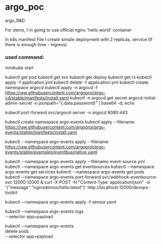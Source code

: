 # argo_poc
argo_R&amp;D

For demo, I`m going to use official nginx 'hello world' container

In k8s manifest File I create simple deployment with 2 replicas, service (If there is enough time - ingress)


### used command:

minikube start



kubectl get pod
kubectl get svc
kubectl get deploy
kubectl get rs
kubectl apply -f application.yml
kubectl delete -f application.yml
kubectl create namespace argocd
kubectl apply -n argocd -f https://raw.githubusercontent.com/argoproj/argo-cd/stable/manifests/install.yaml
kubectl -n argocd get secret argocd-initial-admin-secret -o jsonpath="{.data.password}" | base64 -d; echo

kubectl port-forward svc/argocd-server -n argocd 8080:443

kubectl create namespace argo-events
kubectl apply --filename https://raw.githubusercontent.com/argoproj/argo-events/stable/manifests/install.yaml

kubectl --namespace argo-events apply --filename https://raw.githubusercontent.com/argoproj/argo-events/stable/examples/eventbus/native.yaml

kubectl --namespace argo-events apply --filename event-source.yml
kubectl --namespace argo-events get eventsources
kubectl --namespace argo-events get services
kubectl --namespace argo-events get pods
kubectl --namespace argo-events port-forward svc/webhook-eventsource-svc 12000:12000 &
curl -X POST -H "Content-Type: application/json" -d '{"message":"nginxdemos/hello:latest"}' http://localhost:12000/devops-toolkit

kubectl --namespace argo-events apply -f sensor.yaml


kubectl --namespace argo-events logs \
    --selector app=payload

kubectl --namespace argo-events \
    delete pods \
    --selector app=payload
